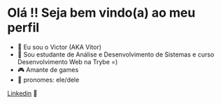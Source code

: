  <h1>Olá !! Seja bem vindo(a) ao meu perfil</h1>
  
- 👋 Eu sou o Victor (AKA Vitor)
- 📖 Sou estudante de Análise e Desenvolvimento de Sistemas e curso Desenvolvimento Web na Trybe =)
- 🎮 Amante de games
- 🧑 pronomes: ele/dele

[Linkedin](https://www.linkedin.com/in/victor-figueiredo-mendes/) 🔷 <br>
